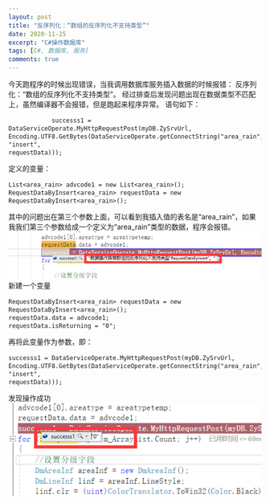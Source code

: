 ```yaml
---
layout: post
title: "反序列化：“数组的反序列化不支持类型”"
date: 2020-11-25
excerpt: "C#操作数据库"
tags: [C#, 数据库, 服务]
comments: true
---
```


今天跑程序的时候出现错误，当我调用数据库服务插入数据的时候报错：
反序列化：“数组的反序列化不支持类型”。
经过排查后发现问题出现在数据类型不匹配上，虽然编译器不会报错，但是跑起来程序异常。
 语句如下：
```
            successs1 = DataServiceOperate.MyHttpRequestPost(myDB.ZySrvUrl, 
Encoding.UTF8.GetBytes(DataServiceOperate.getConnectString("area_rain", "insert", 
requestData)));
```
定义的变量：
```
List<area_rain> advcode1 = new List<area_rain>(); 
RequestDataByInsert<area_rain> requestData = new RequestDataByInsert<area_rain>();
```
其中的问题出在第三个参数上面，可以看到我插入值的表名是“area_rain”，如果我我们第三个参数给成一个定义为“area_rain”类型的数据，程序会报错。
![Image text](../assets/img/2020_11_25_1.png)
新建一个变量
```
RequestDataByInsert<area_rain> requestData = new RequestDataByInsert<area_rain>();
requestData.data = advcode1;
requestData.isReturning = "0";
```
再将此变量作为参数，即：
```
successs1 = DataServiceOperate.MyHttpRequestPost(myDB.ZySrvUrl, 
Encoding.UTF8.GetBytes(DataServiceOperate.getConnectString("area_rain", "insert", 
requestData)));
```
发现操作成功
![Image text](../assets/img/2020_11_25_2.png)
